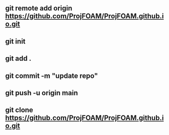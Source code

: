 ## git remote add origin https://github.com/ProjFOAM/ProjFOAM.github.io.git
## git init
## git add .
## git commit -m "update repo"
## git push -u origin main


## git clone https://github.com/ProjFOAM/ProjFOAM.github.io.git


